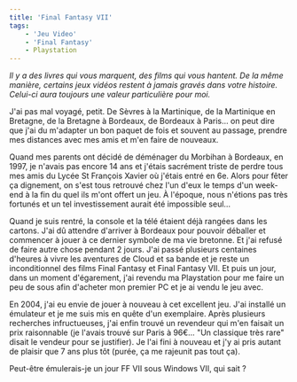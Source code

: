 ```yaml
---
title: 'Final Fantasy VII'
tags:
    - 'Jeu Video'
    - 'Final Fantasy'
    - Playstation
---
```


_Il y a des livres qui vous marquent, des films qui vous hantent. De la même
manière, certains jeux vidéos restent à jamais gravés dans votre histoire.
Celui-ci aura toujours une valeur particulière pour moi._

<!-- more -->

J'ai pas mal voyagé, petit. De Sèvres à la Martinique, de la Martinique en
Bretagne, de la Bretagne à Bordeaux, de Bordeaux à Paris… on peut dire que j'ai
du m'adapter un bon paquet de fois et souvent au passage, prendre mes distances
avec mes amis et m'en faire de nouveaux.

Quand mes parents ont décidé de déménager du Morbihan à Bordeaux, en 1997, je
n'avais pas encore 14 ans et j'étais sacrément triste de perdre tous mes amis du
Lycée St François Xavier où j'étais entré en 6e. Alors pour fêter ça dignement,
on s'est tous retrouvé chez l'un d'eux le temps d'un week-end à la fin du quel
ils m'ont offert un jeu. À l'époque, nous n'étions pas très fortunés et un tel
investissement aurait été impossible seul…

Quand je suis rentré, la console et la télé étaient déjà rangées dans les
cartons. J'ai dû attendre d'arriver à Bordeaux pour pouvoir déballer et
commencer à jouer à ce dernier symbole de ma vie bretonne. Et j'ai refusé de
faire autre chose pendant 2 jours. J'ai passé plusieurs centaines d'heures à
vivre les aventures de Cloud et sa bande et je reste un inconditionnel des films
Final Fantasy et Final Fantasy VII. Et puis un jour, dans un moment d'égarement,
j'ai revendu ma Playstation pour me faire un peu de sous afin d'acheter mon
premier PC et je ai vendu le jeu avec.

En 2004, j'ai eu envie de jouer à nouveau à cet excellent jeu. J'ai installé un
émulateur et je me suis mis en quête d'un exemplaire. Après plusieurs recherches
infructueuses, j'ai enfin trouvé un revendeur qui m'en faisait un prix
raisonnable (je l'avais trouvé sur Paris à 96€… "Un classique très rare" disait
le vendeur pour se justifier). Je l'ai fini à nouveau et j'y ai pris autant de
plaisir que 7 ans plus tôt (purée, ça me rajeunit pas tout ça).

Peut-être émulerais-je un jour FF VII sous Windows VII, qui sait ?

